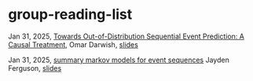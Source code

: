 # group-reading-list










Jan 31, 2025, [Towards Out-of-Distribution Sequential Event Prediction: A Causal Treatment](https://arxiv.org/pdf/2210.13005), Omar Darwish, [slides](https://github.com/xshou1990/reading-list/blob/main/slides/Towards%20Out-of-Distribution%20Sequential%20Event%20Prediction_%20A%20Causal%20Treatment.pdf)

Jan 31, 2025, [summary markov models for event sequences](https://arxiv.org/pdf/2205.03375)  Jayden Ferguson, [slides](https://github.com/xshou1990/reading-list/blob/main/slides/Summary%20Markov%20Models%20for%20Event%20Sequences.pdf)
